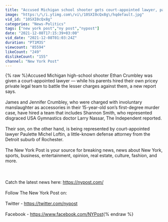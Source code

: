 ```yaml
---
title: "Accused Michigan school shooter gets court-appointed lawyer, parents hire legal team | New York Post"
image: "https:\/\/i.ytimg.com\/vi\/10SXI0cQx8g\/hqdefault.jpg"
vid_id: "10SXI0cQx8g"
categories: "News-Politics"
tags: ["new york post","ny post","nypost"]
date: "2021-12-08T17:15:39+03:00"
vid_date: "2021-12-08T01:03:24Z"
duration: "PT1M3S"
viewcount: "85594"
likeCount: "249"
dislikeCount: "155"
channel: "New York Post"
---
```

{% raw %}Accused Michigan high-school shooter Ethan Crumbley was given a court-appointed lawyer — while his parents hired their own pricey private legal team to battle the lesser charges against them, a new report says.<br /><br />James and Jennifer Crumbley, who were charged with involuntary manslaughter as accessories in their 15-year-old son’s first-degree murder case, have hired a team that includes Shannon Smith, who represented disgraced USA Gymnastics doctor Larry Nassar, The Independent reported.<br /><br />Their son, on the other hand, is being represented by court-appointed lawyer Paulette Michel Loftin, a little-known defense attorney from the Detroit suburb of Rochester.<br /><br />The New York Post is your source for breaking news, news about New York, sports, business, entertainment, opinion, real estate, culture, fashion, and more.<br /><br /><br /><br />Catch the latest news here: <a rel="nofollow" target="blank" href="https://nypost.com/">https://nypost.com/</a><br /><br />Follow The New York Post on:<br /><br />Twitter - <a rel="nofollow" target="blank" href="https://twitter.com/nypost">https://twitter.com/nypost</a><br /><br />Facebook - <a rel="nofollow" target="blank" href="https://www.facebook.com/NYPost">https://www.facebook.com/NYPost</a>{% endraw %}
